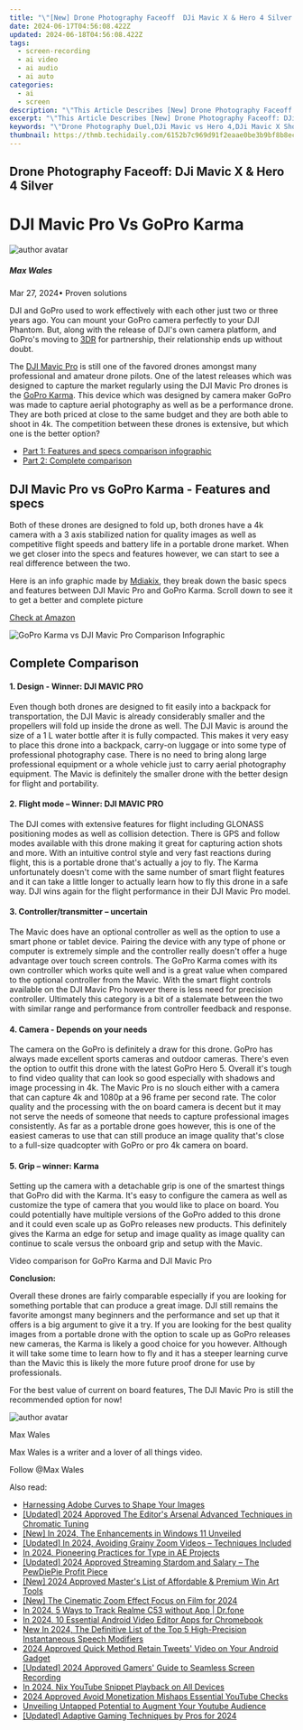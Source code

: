 ```yaml
---
title: "\"[New] Drone Photography Faceoff  DJi Mavic X & Hero 4 Silver for 2024\""
date: 2024-06-17T04:56:08.422Z
updated: 2024-06-18T04:56:08.422Z
tags: 
  - screen-recording
  - ai video
  - ai audio
  - ai auto
categories: 
  - ai
  - screen
description: "\"This Article Describes [New] Drone Photography Faceoff: DJi Mavic X & Hero 4 Silver for 2024\""
excerpt: "\"This Article Describes [New] Drone Photography Faceoff: DJi Mavic X & Hero 4 Silver for 2024\""
keywords: "\"Drone Photography Duel,DJi Mavic vs Hero 4,DJi Mavic X Showdown,Drone Face-Off Hero,DJi Mavic Aerial Shootout,DJi Mavic Vs. Hero 4,Aerial Drone Photography Clash\""
thumbnail: https://thmb.techidaily.com/6152b7c969d91f2eaae0be3b9bf8b8ec86f6a4683a1dd9c2aefb366c737706ad.jpg
---
```


## Drone Photography Faceoff: DJi Mavic X & Hero 4 Silver

# DJI Mavic Pro Vs GoPro Karma

![author avatar](https://images.wondershare.com/filmora/article-images/max-wales-author.jpg)

##### Max Wales

 Mar 27, 2024• Proven solutions

DJI and GoPro used to work effectively with each other just two or three years ago. You can mount your GoPro camera perfectly to your DJI Phantom. But, along with the release of DJI's own camera platform, and GoPro's moving to [3DR](https://tools.techidaily.com/wondershare/filmora/download/) for partnership, their relationship ends up without doubt.

The [DJI Mavic Pro](https://tools.techidaily.com/wondershare/filmora/download/) is still one of the favored drones amongst many professional and amateur drone pilots. One of the latest releases which was designed to capture the market regularly using the DJI Mavic Pro drones is the [GoPro Karma](https://tools.techidaily.com/wondershare/filmora/download/). This device which was designed by camera maker GoPro was made to capture aerial photography as well as be a performance drone. They are both priced at close to the same budget and they are both able to shoot in 4k. The competition between these drones is extensive, but which one is the better option?

* [Part 1: Features and specs comparison infographic](#part1)
* [Part 2: Complete comparison](#part2)

## DJI Mavic Pro vs GoPro Karma - Features and specs

Both of these drones are designed to fold up, both drones have a 4k camera with a 3 axis stabilized nation for quality images as well as competitive flight speeds and battery life in a portable drone market. When we get closer into the specs and features however, we can start to see a real difference between the two.

Here is an info graphic made by [Mdiakix](https://mediakix.com/), they break down the basic specs and features between DJI Mavic Pro and GoPro Karma. Scroll down to see it to get a better and complete picture

[Check at Amazon](https://www.amazon.com/gp/product/B01LYNH0BD/ref=as%5Fli%5Ftl?ie=UTF8&tag=vs-flora-20&camp=1789&creative=9325&linkCode=as2&creativeASIN=B01LYNH0BD&linkId=f0cd958cf19ddb66e991838106512ee3)

![GoPro Karma vs DJI Mavic Pro Comparison Infographic](https://mediakix.com/wp-content/uploads/2016/10/GoPro-Karma-vs-DJI-Mavic-Pro-Drone-Wars-Infographic2.png "GoPro Karma vs. DJI Mavic Pro: A Comparison [Infographic]")

## Complete Comparison

#### 1\.  Design - Winner: DJI MAVIC PRO

Even though both drones are designed to fit easily into a backpack for transportation, the DJI Mavic is already considerably smaller and the propellers will fold up inside the drone as well. The DJI Mavic is around the size of a 1 L water bottle after it is fully compacted. This makes it very easy to place this drone into a backpack, carry-on luggage or into some type of professional photography case. There is no need to bring along large professional equipment or a whole vehicle just to carry aerial photography equipment. The Mavic is definitely the smaller drone with the better design for flight and portability.

#### 2\.  Flight mode – Winner: DJI MAVIC PRO

The DJI comes with extensive features for flight including GLONASS positioning modes as well as collision detection. There is GPS and follow modes available with this drone making it great for capturing action shots and more. With an intuitive control style and very fast reactions during flight, this is a portable drone that's actually a joy to fly. The Karma unfortunately doesn't come with the same number of smart flight features and it can take a little longer to actually learn how to fly this drone in a safe way. DJI wins again for the flight performance in their DJI Mavic Pro model.

#### 3\. Controller/transmitter – uncertain

The Mavic does have an optional controller as well as the option to use a smart phone or tablet device. Pairing the device with any type of phone or computer is extremely simple and the controller really doesn't offer a huge advantage over touch screen controls. The GoPro Karma comes with its own controller which works quite well and is a great value when compared to the optional controller from the Mavic. With the smart flight controls available on the DJI Mavic Pro however there is less need for precision controller. Ultimately this category is a bit of a stalemate between the two with similar range and performance from controller feedback and response.

#### 4\.  Camera - Depends on your needs

The camera on the GoPro is definitely a draw for this drone. GoPro has always made excellent sports cameras and outdoor cameras. There's even the option to outfit this drone with the latest GoPro Hero 5\. Overall it's tough to find video quality that can look so good especially with shadows and image processing in 4k. The Mavic Pro is no slouch either with a camera that can capture 4k and 1080p at a 96 frame per second rate. The color quality and the processing with the on board camera is decent but it may not serve the needs of someone that needs to capture professional images consistently. As far as a portable drone goes however, this is one of the easiest cameras to use that can still produce an image quality that's close to a full-size quadcopter with GoPro or pro 4k camera on board.

#### 5\.  Grip – winner: Karma

Setting up the camera with a detachable grip is one of the smartest things that GoPro did with the Karma. It's easy to configure the camera as well as customize the type of camera that you would like to place on board. You could potentially have multiple versions of the GoPro added to this drone and it could even scale up as GoPro releases new products. This definitely gives the Karma an edge for setup and image quality as image quality can continue to scale versus the onboard grip and setup with the Mavic.

Video comparison for GoPro Karma and DJI Mavic Pro

**Conclusion:**

Overall these drones are fairly comparable especially if you are looking for something portable that can produce a great image. DJI still remains the favorite amongst many beginners and the performance and set up that it offers is a big argument to give it a try. If you are looking for the best quality images from a portable drone with the option to scale up as GoPro releases new cameras, the Karma is likely a good choice for you however. Although it will take some time to learn how to fly and it has a steeper learning curve than the Mavic this is likely the more future proof drone for use by professionals.

For the best value of current on board features, The DJI Mavic Pro is still the recommended option for now!

![author avatar](https://images.wondershare.com/filmora/article-images/max-wales-author.jpg)

Max Wales

Max Wales is a writer and a lover of all things video.

Follow @Max Wales


<ins class="adsbygoogle"
     style="display:block"
     data-ad-format="autorelaxed"
     data-ad-client="ca-pub-7571918770474297"
     data-ad-slot="1223367746"></ins>



<ins class="adsbygoogle"
     style="display:block"
     data-ad-client="ca-pub-7571918770474297"
     data-ad-slot="8358498916"
     data-ad-format="auto"
     data-full-width-responsive="true"></ins>


<span class="atpl-alsoreadstyle">Also read:</span>
<div><ul>
<li><a href="https://fox-direct.techidaily.com/harnessing-adobe-curves-to-shape-your-images/"><u>Harnessing Adobe Curves to Shape Your Images</u></a></li>
<li><a href="https://fox-direct.techidaily.com/updated-2024-approved-the-editors-arsenal-advanced-techniques-in-chromatic-tuning/"><u>[Updated] 2024 Approved  The Editor's Arsenal  Advanced Techniques in Chromatic Tuning</u></a></li>
<li><a href="https://fox-direct.techidaily.com/new-in-2024-the-enhancements-in-windows-11-unveiled/"><u>[New] In 2024, The Enhancements in Windows 11 Unveiled</u></a></li>
<li><a href="https://fox-direct.techidaily.com/updated-in-2024-avoiding-grainy-zoom-videos-techniques-included/"><u>[Updated] In 2024, Avoiding Grainy Zoom Videos – Techniques Included</u></a></li>
<li><a href="https://fox-direct.techidaily.com/in-2024-pioneering-practices-for-type-in-ae-projects/"><u>In 2024, Pioneering Practices for Type in AE Projects</u></a></li>
<li><a href="https://fox-direct.techidaily.com/updated-2024-approved-streaming-stardom-and-salary-the-pewdiepie-profit-piece/"><u>[Updated] 2024 Approved  Streaming Stardom and Salary – The PewDiePie Profit Piece</u></a></li>
<li><a href="https://fox-direct.techidaily.com/new-2024-approved-masters-list-of-affordable-and-premium-win-art-tools/"><u>[New] 2024 Approved  Master's List of Affordable & Premium Win Art Tools</u></a></li>
<li><a href="https://fox-direct.techidaily.com/new-the-cinematic-zoom-effect-focus-on-film-for-2024/"><u>[New] The Cinematic Zoom Effect  Focus on Film for 2024</u></a></li>
<li><a href="https://android-location-track.techidaily.com/in-2024-5-ways-to-track-realme-c53-without-app-drfone-by-drfone-virtual-android/"><u>In 2024, 5 Ways to Track Realme C53 without App | Dr.fone</u></a></li>
<li><a href="https://video-ai-editor.techidaily.com/in-2024-10-essential-android-video-editor-apps-for-chromebook/"><u>In 2024, 10 Essential Android Video Editor Apps for Chromebook</u></a></li>
<li><a href="https://voice-adjusting.techidaily.com/new-in-2024-the-definitive-list-of-the-top-5-high-precision-instantaneous-speech-modifiers/"><u>New In 2024, The Definitive List of the Top 5 High-Precision Instantaneous Speech Modifiers</u></a></li>
<li><a href="https://twitter-videos.techidaily.com/2024-approved-quick-method-retain-tweets-video-on-your-android-gadget/"><u>2024 Approved  Quick Method  Retain Tweets' Video on Your Android Gadget</u></a></li>
<li><a href="https://video-capture.techidaily.com/updated-2024-approved-gamers-guide-to-seamless-screen-recording/"><u>[Updated] 2024 Approved  Gamers' Guide to Seamless Screen Recording</u></a></li>
<li><a href="https://extra-support.techidaily.com/in-2024-nix-youtube-snippet-playback-on-all-devices/"><u>In 2024, Nix YouTube Snippet Playback on All Devices</u></a></li>
<li><a href="https://youtube-video-recordings.techidaily.com/2024-approved-avoid-monetization-mishaps-essential-youtube-checks/"><u>2024 Approved  Avoid Monetization Mishaps  Essential YouTube Checks</u></a></li>
<li><a href="https://extra-resources.techidaily.com/unveiling-untapped-potential-to-augment-your-youtube-audience/"><u>Unveiling Untapped Potential to Augment Your Youtube Audience</u></a></li>
<li><a href="https://facebook-record-videos.techidaily.com/updated-adaptive-gaming-techniques-by-pros-for-2024/"><u>[Updated] Adaptive Gaming Techniques by Pros for 2024</u></a></li>
</ul></div>
